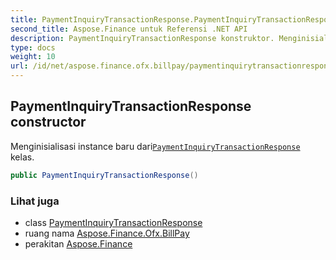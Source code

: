 ```yaml
---
title: PaymentInquiryTransactionResponse.PaymentInquiryTransactionResponse
second_title: Aspose.Finance untuk Referensi .NET API
description: PaymentInquiryTransactionResponse konstruktor. Menginisialisasi instance baru dariPaymentInquiryTransactionResponse kelas.
type: docs
weight: 10
url: /id/net/aspose.finance.ofx.billpay/paymentinquirytransactionresponse/paymentinquirytransactionresponse/
---
```

## PaymentInquiryTransactionResponse constructor

Menginisialisasi instance baru dari[`PaymentInquiryTransactionResponse`](../) kelas.

```csharp
public PaymentInquiryTransactionResponse()
```

### Lihat juga

* class [PaymentInquiryTransactionResponse](../)
* ruang nama [Aspose.Finance.Ofx.BillPay](../../paymentinquirytransactionresponse/)
* perakitan [Aspose.Finance](../../../)


